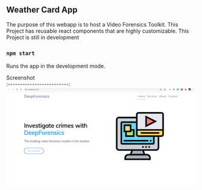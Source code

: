 ## Weather Card App

The purpose of this webapp is to host a Video Forensics Toolkit.
This Project has reusable react components that are highly customizable.
This Project is still in development

### `npm start`

Runs the app in the development mode.<br />

Screenshot  
:-------------------------:
<img src="public/screenshot.png" width="700">
